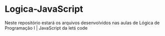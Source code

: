 # Logica-JavaScript
Neste repositório estará os arquivos desenvolvidos nas aulas de Lógica de Programação I | JavaScript da letś code
